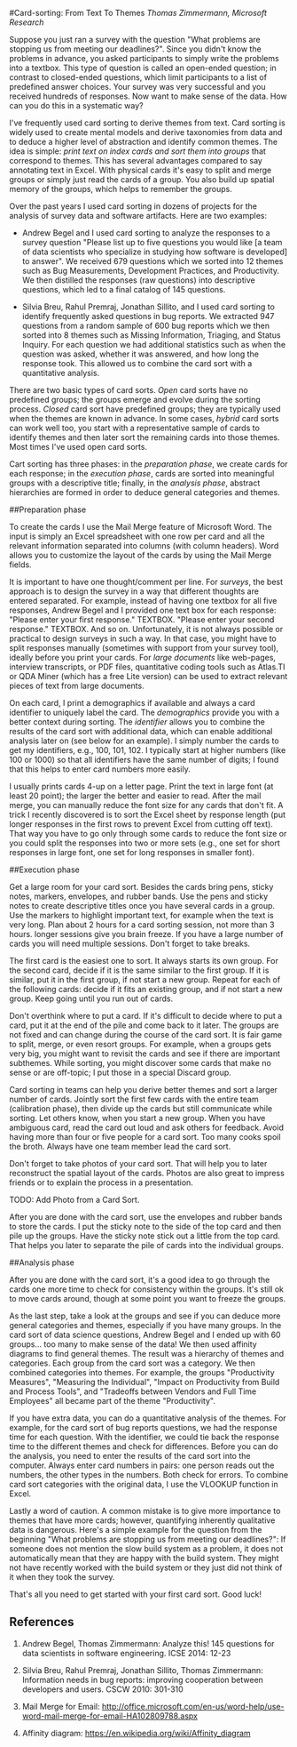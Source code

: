 #Card-sorting: From Text To Themes 
_Thomas Zimmermann, Microsoft Research_

Suppose you just ran a survey with the question "What problems are stopping us from meeting our deadlines?". Since you didn't know the problems in advance, you asked participants to simply write the problems into a textbox. This type of question is called an open-ended question; in contrast to closed-ended questions, which limit participants to a list of predefined answer choices. Your survey was very successful and you received hundreds of responses. Now want to make sense of the data. How can you do this in a systematic way?

I've frequently used card sorting to derive themes from text. Card sorting is widely used to create mental models and derive taxonomies from data and to deduce a higher level of abstraction and identify common themes. The idea is simple: _print text on index cards and sort them into groups_ that correspond to themes. This has several advantages compared to say annotating text in Excel. With physical cards it's easy to split and merge groups or simply just read the cards of a group. You also build up spatial memory of the groups, which helps to remember the groups. 

Over the past years I used card sorting in dozens of projects for the analysis of survey data and software artifacts. Here are two examples: 

* Andrew Begel and I used card sorting to analyze the responses to a survey question "Please list up to five questions you would like [a team of data scientists who specialize in studying how software is developed] to answer". We received 679 questions which we sorted into 12 themes such as Bug Measurements, Development Practices, and Productivity. We then distilled the responses (raw questions) into descriptive questions, which led to a final catalog of 145 questions. 

* Silvia Breu, Rahul Premraj, Jonathan Sillito, and I used card sorting to identify frequently asked questions in bug reports. We extracted 947 questions from a random sample of 600 bug reports which we then sorted into 8 themes such as Missing Information, Triaging, and Status Inquiry. For each question we had additional statistics such as when the question was asked, whether it was answered, and how long the response took. This allowed us to combine the card sort with a quantitative analysis.

There are two basic types of card sorts. _Open_ card sorts have no predefined groups; the groups emerge and evolve during the sorting process. _Closed_ card sort have predefined groups; they are typically used when the themes are known in advance. In some cases, _hybrid_ card sorts can work well too, you start with a representative sample of cards to identify themes and then later sort the remaining cards into those themes. Most times I've used open card sorts.

Cart sorting has three phases: in the _preparation phase_, we create cards for each response; in the _execution phase_, cards are sorted into meaningful groups with a descriptive title; finally, in the _analysis phase_, abstract hierarchies are formed in order to deduce general categories and themes.

##Preparation phase

To create the cards I use the Mail Merge feature of Microsoft Word. The input is simply an Excel spreadsheet with one row per card and all the relevant information separated into columns (with column headers). Word allows you to customize the layout of the cards by using the Mail Merge fields.

It is important to have one thought/comment per line. For _surveys_, the best approach is to design the survey in a way that different thoughts are entered separated. For example, instead of having one textbox for all five responses, Andrew Begel and I provided one text box for each response: "Please enter your first response." TEXTBOX. "Please enter your second response." TEXTBOX. And so on. Unfortunately, it is not always possible or practical to design surveys in such a way. In that case, you might have to split responses manually (sometimes with support from your survey tool), ideally before you print your cards. For _large documents_ like web-pages, interview transcripts, or PDF files, quantitative coding tools such as Atlas.TI or QDA Miner (which has a free Lite version) can be used to extract relevant pieces of text from large documents.

On each card, I print a demographics if available and always a card identifier to uniquely label the card. The _demographics_ provide you with a better context during sorting. The _identifier_ allows you to combine the results of the card sort with additional data, which can enable additional analysis later on (see below for an example). I simply number the cards to get my identifiers, e.g., 100, 101, 102. I typically start at higher numbers (like 100 or 1000) so that all identifiers have the same number of digits; I found that this helps to enter card numbers more easily. 

I usually prints cards 4-up on a letter page. Print the text in large font (at least 20 point); the larger the better and easier to read. After the mail merge, you can manually reduce the font size for any cards that don't fit. A trick I recently discovered is to sort the Excel sheet by response length (put longer responses in the first rows to prevent Excel from cutting off text). That way you have to go only through some cards to reduce the font size or you could split the responses into two or more sets (e.g., one set for short responses in large font, one set for long responses in smaller font).

##Execution phase

Get a large room for your card sort. Besides the cards bring pens, sticky notes, markers, envelopes, and rubber bands. Use the pens and sticky notes to create descriptive titles once you have several cards in a group. Use the markers to highlight important text, for example when the text is very long. Plan about 2 hours for a card sorting session, not more than 3 hours. longer sessions give you brain freeze. If you have a large number of cards you will need multiple sessions. Don't forget to take breaks.

The first card is the easiest one to sort. It always starts its own group. For the second card, decide if it is the same similar to the first group. If it is similar, put it in the first group, if not start a new group. Repeat for each of the following cards: decide if it fits an existing group, and if not start a new group. Keep going until you run out of cards.

Don't overthink where to put a card. If it's difficult to decide where to put a card, put it at the end of the pile and come back to it later. The groups are not fixed and can change during the course of the card sort. It is fair game to split, merge, or even resort groups. For example, when a groups gets very big, you might want to revisit the cards and see if there are important subthemes. While sorting, you might discover some cards that make no sense or are off-topic; I put those in a special Discard group.

Card sorting in teams can help you derive better themes and sort a larger number of cards. Jointly sort the first few cards with the entire team (calibration phase), then divide up the cards but still communicate while sorting. Let others know, when you start a new group. When you have ambiguous card, read the card out loud and ask others for feedback. Avoid having more than four or five people for a card sort. Too many cooks spoil the broth. Always have one team member lead the card sort.

Don't forget to take photos of your card sort. That will help you to later reconstruct the spatial layout of the cards. Photos are also great to impress friends or to explain the process in a presentation.

TODO: Add Photo from a Card Sort.

After you are done with the card sort, use the envelopes and rubber bands to store the cards. I put the sticky note to the side of the top card and then pile up the groups. Have the sticky note stick out a little from the top card. That helps you later to separate the pile of cards into the individual groups.

##Analysis phase

After you are done with the card sort, it's a good idea to go through the cards one more time to check for consistency within the groups. It's still ok to move cards around, though at some point you want to freeze the groups.

As the last step, take a look at the groups and see if you can deduce more general categories and themes, especially if you have many groups. In the card sort of data science questions, Andrew Begel and I ended up with 60 groups… too many to make sense of the data! We then used affinity diagrams to find general themes. The result was a hierarchy of themes and categories. Each group from the card sort was a category. We then combined categories into themes. For example, the groups "Productivity Measures", "Measuring the Individual", "Impact on Productivity from Build and Process Tools", and "Tradeoffs between Vendors and Full Time Employees" all became part of the theme "Productivity".

If you have extra data, you can do a quantitative analysis of the themes. For example, for the card sort of bug reports questions, we had the response time for each question. With the identifier, we could tie back the response time to the different themes and check for differences. Before you can do the analysis, you need to enter the results of the card sort into the computer. Always enter card numbers in pairs: one person reads out the numbers, the other types in the numbers. Both check for errors. To combine card sort categories with the original data, I use the VLOOKUP function in Excel.

Lastly a word of caution. A common mistake is to give more importance to themes that have more cards; however, quantifying inherently qualitative data is dangerous. Here's a simple example for the question from the beginning "What problems are stopping us from meeting our deadlines?": If someone does not mention the slow build system as a problem, it does not automatically mean that they are happy with the build system. They might not have recently worked with the build system or they just did not think of it when they took the survey. 

That's all you need to get started with your first card sort. Good luck!

## References

1. Andrew Begel, Thomas Zimmermann: Analyze this! 145 questions for data scientists in software engineering. ICSE 2014: 12-23

2. Silvia Breu, Rahul Premraj, Jonathan Sillito, Thomas Zimmermann: Information needs in bug reports: improving cooperation between developers and users. CSCW 2010: 301-310

3. Mail Merge for Email: http://office.microsoft.com/en-us/word-help/use-word-mail-merge-for-email-HA102809788.aspx

4. Affinity diagram: https://en.wikipedia.org/wiki/Affinity_diagram
